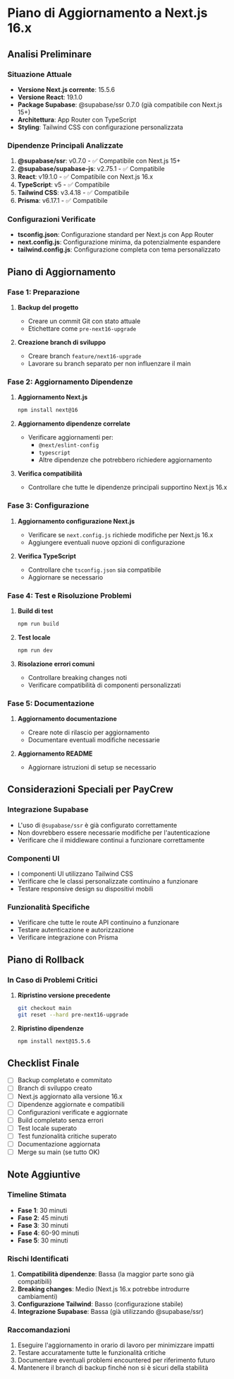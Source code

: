 # Piano di Aggiornamento a Next.js 16.x

## Analisi Preliminare

### Situazione Attuale
- **Versione Next.js corrente**: 15.5.6
- **Versione React**: 19.1.0
- **Package Supabase**: @supabase/ssr 0.7.0 (già compatibile con Next.js 15+)
- **Architettura**: App Router con TypeScript
- **Styling**: Tailwind CSS con configurazione personalizzata

### Dipendenze Principali Analizzate
1. **@supabase/ssr**: v0.7.0 - ✅ Compatibile con Next.js 15+
2. **@supabase/supabase-js**: v2.75.1 - ✅ Compatibile
3. **React**: v19.1.0 - ✅ Compatibile con Next.js 16.x
4. **TypeScript**: v5 - ✅ Compatibile
5. **Tailwind CSS**: v3.4.18 - ✅ Compatibile
6. **Prisma**: v6.17.1 - ✅ Compatibile

### Configurazioni Verificate
- **tsconfig.json**: Configurazione standard per Next.js con App Router
- **next.config.js**: Configurazione minima, da potenzialmente espandere
- **tailwind.config.js**: Configurazione completa con tema personalizzato

## Piano di Aggiornamento

### Fase 1: Preparazione
1. **Backup del progetto**
   - Creare un commit Git con stato attuale
   - Etichettare come `pre-next16-upgrade`

2. **Creazione branch di sviluppo**
   - Creare branch `feature/next16-upgrade`
   - Lavorare su branch separato per non influenzare il main

### Fase 2: Aggiornamento Dipendenze
1. **Aggiornamento Next.js**
   ```bash
   npm install next@16
   ```

2. **Aggiornamento dipendenze correlate**
   - Verificare aggiornamenti per:
     - `@next/eslint-config`
     - `typescript`
     - Altre dipendenze che potrebbero richiedere aggiornamento

3. **Verifica compatibilità**
   - Controllare che tutte le dipendenze principali supportino Next.js 16.x

### Fase 3: Configurazione
1. **Aggiornamento configurazione Next.js**
   - Verificare se `next.config.js` richiede modifiche per Next.js 16.x
   - Aggiungere eventuali nuove opzioni di configurazione

2. **Verifica TypeScript**
   - Controllare che `tsconfig.json` sia compatibile
   - Aggiornare se necessario

### Fase 4: Test e Risoluzione Problemi
1. **Build di test**
   ```bash
   npm run build
   ```

2. **Test locale**
   ```bash
   npm run dev
   ```

3. **Risolazione errori comuni**
   - Controllare breaking changes noti
   - Verificare compatibilità di componenti personalizzati

### Fase 5: Documentazione
1. **Aggiornamento documentazione**
   - Creare note di rilascio per aggiornamento
   - Documentare eventuali modifiche necessarie

2. **Aggiornamento README**
   - Aggiornare istruzioni di setup se necessario

## Considerazioni Speciali per PayCrew

### Integrazione Supabase
- L'uso di `@supabase/ssr` è già configurato correttamente
- Non dovrebbero essere necessarie modifiche per l'autenticazione
- Verificare che il middleware continui a funzionare correttamente

### Componenti UI
- I componenti UI utilizzano Tailwind CSS
- Verificare che le classi personalizzate continuino a funzionare
- Testare responsive design su dispositivi mobili

### Funzionalità Specifiche
- Verificare che tutte le route API continuino a funzionare
- Testare autenticazione e autorizzazione
- Verificare integrazione con Prisma

## Piano di Rollback

### In Caso di Problemi Critici
1. **Ripristino versione precedente**
   ```bash
   git checkout main
   git reset --hard pre-next16-upgrade
   ```

2. **Ripristino dipendenze**
   ```bash
   npm install next@15.5.6
   ```

## Checklist Finale

- [ ] Backup completato e commitato
- [ ] Branch di sviluppo creato
- [ ] Next.js aggiornato alla versione 16.x
- [ ] Dipendenze aggiornate e compatibili
- [ ] Configurazioni verificate e aggiornate
- [ ] Build completato senza errori
- [ ] Test locale superato
- [ ] Test funzionalità critiche superato
- [ ] Documentazione aggiornata
- [ ] Merge su main (se tutto OK)

## Note Aggiuntive

### Timeline Stimata
- **Fase 1**: 30 minuti
- **Fase 2**: 45 minuti
- **Fase 3**: 30 minuti
- **Fase 4**: 60-90 minuti
- **Fase 5**: 30 minuti

### Rischi Identificati
1. **Compatibilità dipendenze**: Bassa (la maggior parte sono già compatibili)
2. **Breaking changes**: Medio (Next.js 16.x potrebbe introdurre cambiamenti)
3. **Configurazione Tailwind**: Basso (configurazione stabile)
4. **Integrazione Supabase**: Bassa (già utilizzando @supabase/ssr)

### Raccomandazioni
1. Eseguire l'aggiornamento in orario di lavoro per minimizzare impatti
2. Testare accuratamente tutte le funzionalità critiche
3. Documentare eventuali problemi encountered per riferimento futuro
4. Mantenere il branch di backup finché non si è sicuri della stabilità